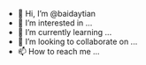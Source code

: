 - 👋 Hi, I’m @baidaytian
- 👀 I’m interested in ...
- 🌱 I’m currently learning ...
- 💞️ I’m looking to collaborate on ...
- 📫 How to reach me ...

<!---
baidaytian/baidaytian is a ✨ special ✨ repository because its `README.md` (this file) appears on your GitHub profile.
You can click the Preview link to take a look at your changes.
--->
